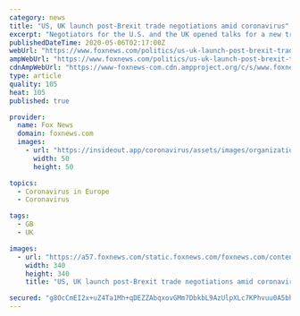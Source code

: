 ```yaml
---
category: news
title: "US, UK launch post-Brexit trade negotiations amid coronavirus"
excerpt: "Negotiators for the U.S. and the UK opened talks for a new trade agreement via teleconference Tuesday, despite postponements caused by the coronavirus pandemic, in hopes of establishing a post-Brexit economic boost."
publishedDateTime: 2020-05-06T02:17:00Z
webUrl: "https://www.foxnews.com/politics/us-uk-launch-post-brexit-trade-negotiations-amid-coronavirus"
ampWebUrl: "https://www.foxnews.com/politics/us-uk-launch-post-brexit-trade-negotiations-amid-coronavirus.amp"
cdnAmpWebUrl: "https://www-foxnews-com.cdn.ampproject.org/c/s/www.foxnews.com/politics/us-uk-launch-post-brexit-trade-negotiations-amid-coronavirus.amp"
type: article
quality: 105
heat: 105
published: true

provider:
  name: Fox News
  domain: foxnews.com
  images:
    - url: "https://insideout.app/coronavirus/assets/images/organizations/foxnews.com-50x50.jpg"
      width: 50
      height: 50

topics:
  - Coronavirus in Europe
  - Coronavirus

tags:
  - GB
  - UK

images:
  - url: "https://a57.foxnews.com/static.foxnews.com/foxnews.com/content/uploads/2020/04/340/340/Vandana-Rambaran.jpg?ve=1&tl=1"
    width: 340
    height: 340
    title: "US, UK launch post-Brexit trade negotiations amid coronavirus"

secured: "g8OcCmEI2x+uZ4Ta1Mh+qDEZZAbqxovGMm7DbkbL9AzUlpXLc7KPhvuu0A5bhTWRdYSwArcfX+XQxOkog9pxDXOf/guNeDXS5wlsJCo8pT5xCj4KvMdMBZe6udYTzqIwYpRLfHv7or1ZHwJMXF2uLhcRmbqvXCYCJ2CvJd5fyvTSkvVNrZ7S0PPWg0WmrxBURLr5WF+GMwRfNRKcPI1o/nqB1xn5rOBjJVJNNXL9xFMpPwtqScJVKdOIkV3sNQYqWiFDLDhc2yA3A6G7uoTR1IM/gboOeD/kdy4x9BtDqETQjp2MQCAajEwgyteQes8e;3CIL2Zu0nlCfhpNtWglz6Q=="
---
```


